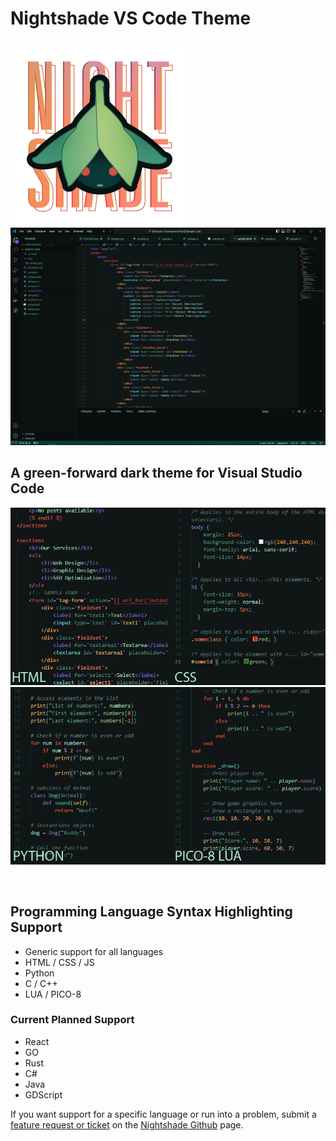 # Nightshade VS Code Theme

![Logo](nightshade-splash-logo.png)
![Theme Example](nightshade-theme.png)

## A green-forward dark theme for Visual Studio Code

![HTML/CSS Example](html-css.png)
![Python/LUA Example](py-lua.png)

<br>

## Programming Language Syntax Highlighting Support
- Generic support for all languages
- HTML / CSS / JS
- Python
- C / C++
- LUA / PICO-8

### Current Planned Support
- React 
- GO
- Rust
- C#
- Java
- GDScript

If you want support for a specific language or run into a problem, submit a [feature request or ticket](https://github.com/cheesepak/nightshade-theme-vscode/issues) on the [Nightshade Github](https://github.com/cheesepak/nightshade-theme-vscode) page.